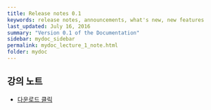 ```yaml
---
title: Release notes 0.1
keywords: release notes, announcements, what's new, new features
last_updated: July 16, 2016
summary: "Version 0.1 of the Documentation"
sidebar: mydoc_sidebar
permalink: mydoc_lecture_1_note.html
folder: mydoc
---
```


## 강의 노트

* [다운로드 클릭](https://drive.google.com/open?id=0B-Sze6iSkquEd05semN5cUVNUWM)

